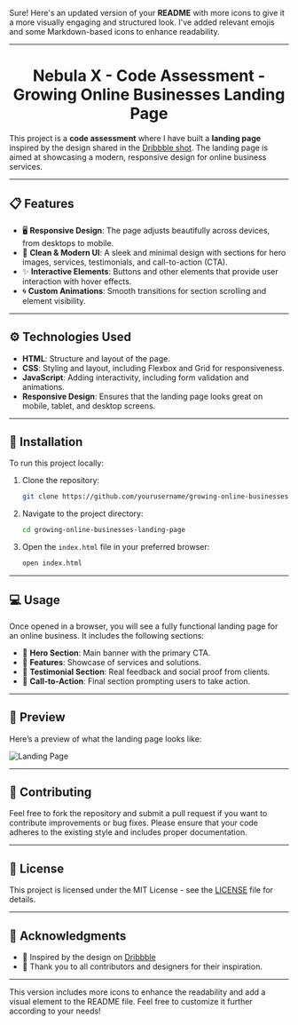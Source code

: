 Sure! Here's an updated version of your **README** with more icons to give it a more visually engaging and structured look. I've added relevant emojis and some Markdown-based icons to enhance readability.

---

<h1 align="center">
  Nebula X - Code Assessment - Growing Online Businesses Landing Page
</h1>

This project is a **code assessment** where I have built a **landing page** inspired by the design shared in the [Dribbble shot](https://dribbble.com/shots/9776995-Growing-Online-Businesses-Landing-Page/attachments/1807767?mode=media). The landing page is aimed at showcasing a modern, responsive design for online business services.

---

## 📋 Features

- 🖥️ **Responsive Design**: The page adjusts beautifully across devices, from desktops to mobile.
- 🎨 **Clean & Modern UI**: A sleek and minimal design with sections for hero images, services, testimonials, and call-to-action (CTA).
- ✨ **Interactive Elements**: Buttons and other elements that provide user interaction with hover effects.
- 🌀 **Custom Animations**: Smooth transitions for section scrolling and element visibility.

---

## ⚙️ Technologies Used

- **HTML**: Structure and layout of the page.
- **CSS**: Styling and layout, including Flexbox and Grid for responsiveness.
- **JavaScript**: Adding interactivity, including form validation and animations.
- **Responsive Design**: Ensures that the landing page looks great on mobile, tablet, and desktop screens.

---

## 🚀 Installation

To run this project locally:

1. Clone the repository:
   ```bash
   git clone https://github.com/yourusername/growing-online-businesses-landing-page.git
   ```

2. Navigate to the project directory:
   ```bash
   cd growing-online-businesses-landing-page
   ```

3. Open the `index.html` file in your preferred browser:
   ```bash
   open index.html
   ```

---

## 💻 Usage

Once opened in a browser, you will see a fully functional landing page for an online business. It includes the following sections:

- 🌟 **Hero Section**: Main banner with the primary CTA.
- 💼 **Features**: Showcase of services and solutions.
- 💬 **Testimonial Section**: Real feedback and social proof from clients.
- 🚀 **Call-to-Action**: Final section prompting users to take action.

---

## 📸 Preview

Here’s a preview of what the landing page looks like:

![Landing Page](https://cdn.dribbble.com/users/700165/screenshots/9776995/media/61951dde98de59bd8ef5e3c4d4fc7ce5.png)

---

## 🤝 Contributing

Feel free to fork the repository and submit a pull request if you want to contribute improvements or bug fixes. Please ensure that your code adheres to the existing style and includes proper documentation.

---

## 📜 License

This project is licensed under the MIT License - see the [LICENSE](LICENSE) file for details.

---

## 👏 Acknowledgments

- 🌟 Inspired by the design on [Dribbble](https://dribbble.com/shots/9776995-Growing-Online-Businesses-Landing-Page/attachments/1807767?mode=media)
- 🙏 Thank you to all contributors and designers for their inspiration.

---

This version includes more icons to enhance the readability and add a visual element to the README file. Feel free to customize it further according to your needs!
